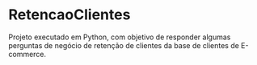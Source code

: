 # RetencaoClientes
Projeto executado em Python, com objetivo de responder algumas perguntas de negócio de retenção de clientes da base de clientes de E-commerce.
